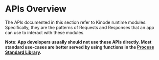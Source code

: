 # APIs Overview

The APIs documented in this section refer to Kinode runtime modules.
Specifically, they are the patterns of Requests and Responses that an app can use to interact with these modules.

**Note: App developers usually should not use these APIs directly.
Most standard use-cases are better served by using functions in the [Process Standard Library](../process_stdlib/overview.md).**
